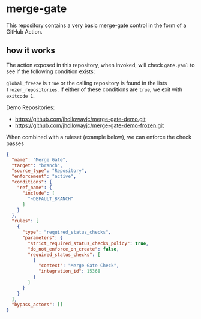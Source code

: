 # merge-gate

This repository contains a very basic merge-gate control in the form of a GitHub Action.

## how it works

The action exposed in this repository, when invoked, will check `gate.yaml` to see if the following condition exists:

`global_freeze` is `true` or the calling repository is found in the lists `frozen_repositories`. 
If either of these conditions are `true`, we exit with `exitcode 1`.


Demo Repositories:
- https://github.com/jhollowayjc/merge-gate-demo.git
- https://github.com/jhollowayjc/merge-gate-demo-frozen.git


When combined with a ruleset (example below), we can enforce the check passes

```json
{
  "name": "Merge Gate",
  "target": "branch",
  "source_type": "Repository",
  "enforcement": "active",
  "conditions": {
    "ref_name": {
      "include": [
        "~DEFAULT_BRANCH"
      ]
    }
  },
  "rules": [
    {
      "type": "required_status_checks",
      "parameters": {
        "strict_required_status_checks_policy": true,
        "do_not_enforce_on_create": false,
        "required_status_checks": [
          {
            "context": "Merge Gate Check",
            "integration_id": 15368
          }
        ]
      }
    }
  ],
  "bypass_actors": []
}
```
